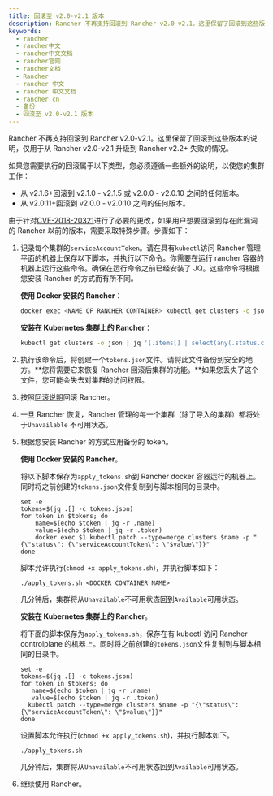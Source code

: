 ```yaml
---
title: 回滚至 v2.0-v2.1 版本
description: Rancher 不再支持回滚到 Rancher v2.0-v2.1。这里保留了回滚到这些版本的说明，仅用于从 Rancher v2.0-v2.1 升级到 Rancher v2.2+ 失败的情况。
keywords:
  - rancher
  - rancher中文
  - rancher中文文档
  - rancher官网
  - rancher文档
  - Rancher
  - rancher 中文
  - rancher 中文文档
  - rancher cn
  - 备份
  - 回滚至 v2.0-v2.1 版本
---
```


Rancher 不再支持回滚到 Rancher v2.0-v2.1。这里保留了回滚到这些版本的说明，仅用于从 Rancher v2.0-v2.1 升级到 Rancher v2.2+ 失败的情况。

如果您需要执行的回滚属于以下类型，您必须遵循一些额外的说明，以使您的集群工作：

- 从 v2.1.6+回滚到 v2.1.0 - v2.1.5 或 v2.0.0 - v2.0.10 之间的任何版本。
- 从 v2.0.11+回滚到 v2.0.0 - v2.0.10 之间的任何版本。

由于针对[CVE-2018-20321](https://cve.mitre.org/cgi-bin/cvename.cgi?name=CVE-2018-20321)进行了必要的更改，如果用户想要回滚到存在此漏洞的 Rancher 以前的版本，需要采取特殊步骤。步骤如下：

1. 记录每个集群的`serviceAccountToken`。请在具有`kubectl`访问 Rancher 管理平面的机器上保存以下脚本，并执行以下命令。你需要在运行 rancher 容器的机器上运行这些命令。确保在运行命令之前已经安装了 JQ。这些命令将根据您安装 Rancher 的方式而有所不同。

   **使用 Docker 安装的 Rancher**：

   ```bash
   docker exec <NAME OF RANCHER CONTAINER> kubectl get clusters -o json | jq '[. items[] | select(any(.status.conditions[]; .type == "ServiceAccountMigrated")) | {name: .metadata.name, token: .status.serviceAccountToken}]' > tokens.json。
   ```

   **安装在 Kubernetes 集群上的 Rancher**：

   ```bash
   kubectl get clusters -o json | jq '[.items[] | select(any(.status.conditions[]; .type == "ServiceAccountMigrated")) | {name: .metadata.name, token: .status.serviceAccountToken}]' > tokens.json
   ```

2. 执行该命令后，将创建一个`tokens.json`文件。请将此文件备份到安全的地方。**您将需要它来恢复 Rancher 回滚后集群的功能。**如果您丢失了这个文件，您可能会失去对集群的访问权限。

3. 按照[回滚说明](/docs/rancher2/installation/install-rancher-on-k8s/rollbacks/)回滚 Rancher。

4. 一旦 Rancher 恢复，Rancher 管理的每一个集群（除了导入的集群）都将处于`Unavailable` 不可用状态。

5. 根据您安装 Rancher 的方式应用备份的 token。

   **使用 Docker 安装的 Rancher**。

   将以下脚本保存为`apply_tokens.sh`到 Rancher docker 容器运行的机器上。同时将之前创建的`tokens.json`文件复制到与脚本相同的目录中。

   ```
   set -e
   tokens=$(jq .[] -c tokens.json)
   for token in $tokens; do
       name=$(echo $token | jq -r .name)
       value=$(echo $token | jq -r .token)
       docker exec $1 kubectl patch --type=merge clusters $name -p "{\"status\": {\"serviceAccountToken\": \"$value\"}}"
   done
   ```

   脚本允许执行(`chmod +x apply_tokens.sh`)，并执行脚本如下：

   ```
   ./apply_tokens.sh <DOCKER CONTAINER NAME>
   ```

   几分钟后，集群将从`Unavailable`不可用状态回到`Available`可用状态。

   **安装在 Kubernetes 集群上的 Rancher**。

   将下面的脚本保存为`apply_tokens.sh`，保存在有 kubectl 访问 Rancher controlplane 的机器上。同时将之前创建的`tokens.json`文件复制到与脚本相同的目录中。

   ```
   set -e
   tokens=$(jq .[] -c tokens.json)
   for token in $tokens; do
      name=$(echo $token | jq -r .name)
      value=$(echo $token | jq -r .token)
     kubectl patch --type=merge clusters $name -p "{\"status\": {\"serviceAccountToken\": \"$value\"}}"
   done
   ```

   设置脚本允许执行(`chmod +x apply_tokens.sh`)，并执行脚本如下。

   ```
   ./apply_tokens.sh
   ```

   几分钟后，集群将从`Unavailable`不可用状态回到`Available`可用状态。

6. 继续使用 Rancher。
